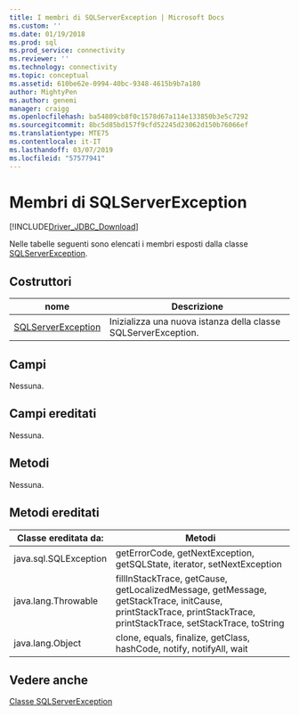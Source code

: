 ```yaml
---
title: I membri di SQLServerException | Microsoft Docs
ms.custom: ''
ms.date: 01/19/2018
ms.prod: sql
ms.prod_service: connectivity
ms.reviewer: ''
ms.technology: connectivity
ms.topic: conceptual
ms.assetid: 610be62e-0994-40bc-9348-4615b9b7a180
author: MightyPen
ms.author: genemi
manager: craigg
ms.openlocfilehash: ba54809cb8f0c1578d67a114e133850b3e5c7292
ms.sourcegitcommit: 8bc5d85bd157f9cfd52245d23062d150b76066ef
ms.translationtype: MTE75
ms.contentlocale: it-IT
ms.lasthandoff: 03/07/2019
ms.locfileid: "57577941"
---
```

# <a name="sqlserverexception-members"></a>Membri di SQLServerException
[!INCLUDE[Driver_JDBC_Download](../../../includes/driver_jdbc_download.md)]

  Nelle tabelle seguenti sono elencati i membri esposti dalla classe [SQLServerException](../../../connect/jdbc/reference/sqlserverexception-class.md).  
  
## <a name="constructors"></a>Costruttori  

|nome|Descrizione|  
|----------|-----------------|  
|[SQLServerException](../../../connect/jdbc/reference/sqlserverexception-constructors.md)|Inizializza una nuova istanza della classe SQLServerException.|  
  
## <a name="fields"></a>Campi  
 Nessuna.  
  
## <a name="inherited-fields"></a>Campi ereditati  
 Nessuna.  
  
## <a name="methods"></a>Metodi  
 Nessuna.  
  
## <a name="inherited-methods"></a>Metodi ereditati  
  
|Classe ereditata da:|Metodi|  
|---------------------------|-------------|  
|java.sql.SQLException|getErrorCode, getNextException, getSQLState, iterator, setNextException|  
|java.lang.Throwable|fillInStackTrace, getCause, getLocalizedMessage, getMessage, getStackTrace, initCause, printStackTrace, printStackTrace, printStackTrace, setStackTrace, toString|  
|java.lang.Object|clone, equals, finalize, getClass, hashCode, notify, notifyAll, wait|  
  
## <a name="see-also"></a>Vedere anche  
 [Classe SQLServerException](../../../connect/jdbc/reference/sqlserverexception-class.md)  
  
  
